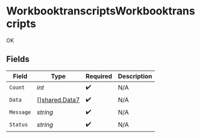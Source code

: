 # WorkbooktranscriptsWorkbooktranscripts

OK


## Fields

| Field                                          | Type                                           | Required                                       | Description                                    |
| ---------------------------------------------- | ---------------------------------------------- | ---------------------------------------------- | ---------------------------------------------- |
| `Count`                                        | *int*                                          | :heavy_check_mark:                             | N/A                                            |
| `Data`                                         | [][shared.Data7](../../models/shared/data7.md) | :heavy_check_mark:                             | N/A                                            |
| `Message`                                      | *string*                                       | :heavy_check_mark:                             | N/A                                            |
| `Status`                                       | *string*                                       | :heavy_check_mark:                             | N/A                                            |